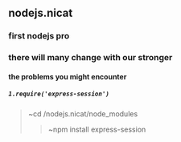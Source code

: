 ## nodejs.nicat
### first nodejs pro
### there will many change with our stronger

#### the problems you might encounter
##### `1.require('express-session')`
>   ~cd /nodejs.nicat/node_modules
>>   ~npm install express-session
